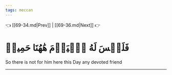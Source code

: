 ```yaml
---
tags: meccan
---
```


👈 [[69-34.md|Prev]] | [[69-36.md|Next]] 👉

# فَلَيۡسَ لَهُ ٱلۡيَوۡمَ هَٰهُنَا حَمِيمٞ

So there is not for him here this Day any devoted friend

---

